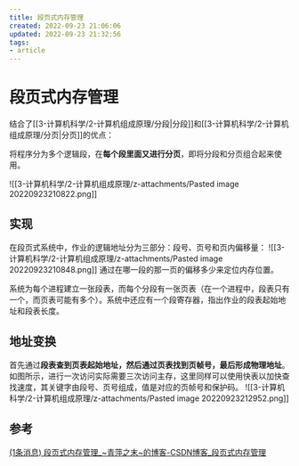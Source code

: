 ```yaml
---
title: 段页式内存管理
created: 2022-09-23 21:06:06
updated: 2022-09-23 21:32:56
tags: 
- article
---
```


# 段页式内存管理

结合了[[3-计算机科学/2-计算机组成原理/分段|分段]]和[[3-计算机科学/2-计算机组成原理/分页|分页]]的优点：

将程序分为多个逻辑段，在**每个段里面又进行分页**，即将分段和分页组合起来使用。

![[3-计算机科学/2-计算机组成原理/z-attachments/Pasted image 20220923210822.png]]

## 实现

在段页式系统中，作业的逻辑地址分为三部分：段号、页号和页内偏移量：
![[3-计算机科学/2-计算机组成原理/z-attachments/Pasted image 20220923210848.png]]
通过在哪一段的那一页的偏移多少来定位内存位置。

系统为每个进程建立一张段表，而每个分段有一张页表（在一个进程中，段表只有一个，而页表可能有多个）。系统中还应有一个段寄存器，指出作业的段表起始地址和段表长度。

## 地址变换

首先通过**段表查到页表起始地址，然后通过页表找到页帧号，最后形成物理地址**。如图所示，进行一次访问实际需要三次访问主存，这里同样可以使用快表以加快查找速度，其关键字由段号、页号组成，值是对应的页帧号和保护码。
![[3-计算机科学/2-计算机组成原理/z-attachments/Pasted image 20220923212952.png]]

## 参考

[(1条消息) 段页式内存管理_~青萍之末~的博客-CSDN博客_段页式内存管理](https://blog.csdn.net/daaikuaichuan/article/details/88649113)
